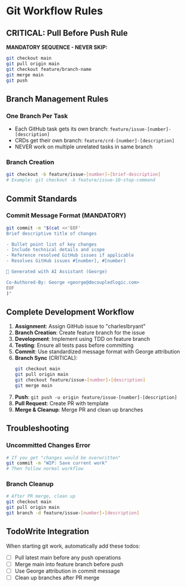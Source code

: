# Git Workflow Rules

## CRITICAL: Pull Before Push Rule
**MANDATORY SEQUENCE - NEVER SKIP:**
```bash
git checkout main
git pull origin main
git checkout feature/branch-name
git merge main
git push
```

## Branch Management Rules

### One Branch Per Task
- Each GitHub task gets its own branch: `feature/issue-[number]-[description]`
- CRDs get their own branch: `feature/crd-[number]-[description]`
- NEVER work on multiple unrelated tasks in same branch

### Branch Creation
```bash
git checkout -b feature/issue-[number]-[brief-description]
# Example: git checkout -b feature/issue-10-stop-command
```

## Commit Standards

### Commit Message Format (MANDATORY)
```bash
git commit -m "$(cat <<'EOF'
Brief descriptive title of changes

- Bullet point list of key changes
- Include technical details and scope
- Reference resolved GitHub issues if applicable
- Resolves GitHub issues #[number], #[number]

🤖 Generated with AI Assistant (George)

Co-Authored-By: George <george@decoupledlogic.com>
EOF
)"
```

## Complete Development Workflow

1. **Assignment**: Assign GitHub issue to "charleslbryant"
2. **Branch Creation**: Create feature branch for the issue
3. **Development**: Implement using TDD on feature branch
4. **Testing**: Ensure all tests pass before committing
5. **Commit**: Use standardized message format with George attribution
6. **Branch Sync** (CRITICAL): 
   ```bash
   git checkout main
   git pull origin main
   git checkout feature/issue-[number]-[description]
   git merge main
   ```
7. **Push**: `git push -u origin feature/issue-[number]-[description]`
8. **Pull Request**: Create PR with template
9. **Merge & Cleanup**: Merge PR and clean up branches

## Troubleshooting

### Uncommitted Changes Error
```bash
# If you get "changes would be overwritten"
git commit -m "WIP: Save current work"
# Then follow normal workflow
```

### Branch Cleanup
```bash
# After PR merge, clean up
git checkout main
git pull origin main
git branch -d feature/issue-[number]-[description]
```

## TodoWrite Integration
When starting git work, automatically add these todos:
- [ ] Pull latest main before any push operations
- [ ] Merge main into feature branch before push
- [ ] Use George attribution in commit message
- [ ] Clean up branches after PR merge
